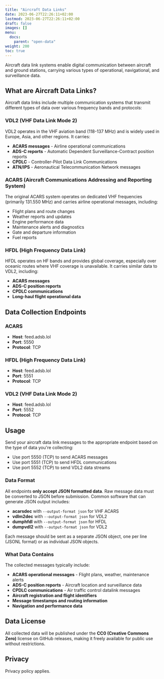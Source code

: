 ```yaml
---
title: "Aircraft Data Links"
date: 2023-06-27T22:26:11+02:00
lastmod: 2023-06-27T22:26:11+02:00
draft: false
images: []
menu:
  docs:
    parent: "open-data"
weight: 200
toc: true
---
```


Aircraft data link systems enable digital communication between aircraft and ground stations, carrying various types of operational, navigational, and surveillance data.

## What are Aircraft Data Links?

Aircraft data links include multiple communication systems that transmit different types of data over various frequency bands and protocols:

### VDL2 (VHF Data Link Mode 2)
VDL2 operates in the VHF aviation band (118-137 MHz) and is widely used in Europe, Asia, and other regions. It carries:
- **ACARS messages** - Airline operational communications
- **ADS-C reports** - Automatic Dependent Surveillance-Contract position reports
- **CPDLC** - Controller-Pilot Data Link Communications
- **ATN/IPS** - Aeronautical Telecommunication Network messages

### ACARS (Aircraft Communications Addressing and Reporting System)
The original ACARS system operates on dedicated VHF frequencies (primarily 131.550 MHz) and carries airline operational messages, including:
- Flight plans and route changes
- Weather reports and updates
- Engine performance data
- Maintenance alerts and diagnostics
- Gate and departure information
- Fuel reports

### HFDL (High Frequency Data Link)
HFDL operates on HF bands and provides global coverage, especially over oceanic routes where VHF coverage is unavailable. It carries similar data to VDL2, including:
- **ACARS messages**
- **ADS-C position reports**
- **CPDLC communications**
- **Long-haul flight operational data**

## Data Collection Endpoints

### ACARS
- **Host**: feed.adsb.lol
- **Port**: 5550
- **Protocol**: TCP

### HFDL (High Frequency Data Link)
- **Host**: feed.adsb.lol
- **Port**: 5551
- **Protocol**: TCP

### VDL2 (VHF Data Link Mode 2)
- **Host**: feed.adsb.lol
- **Port**: 5552
- **Protocol**: TCP


## Usage

Send your aircraft data link messages to the appropriate endpoint based on the type of data you're collecting:

- Use port 5550 (TCP) to send ACARS messages
- Use port 5551 (TCP) to send HFDL communications
- Use port 5552 (TCP) to send VDL2 data streams

### Data Format
All endpoints **only accept JSON formatted data**. Raw message data must be converted to JSON before submission. Common software that can generate JSON output includes:
- **acarsdec** with `--output-format json` for VHF ACARS
- **vdlm2dec** with `--output-format json` for VDL2
- **dumphfdl** with `--output-format json` for HFDL
- **dumpvdl2** with `--output-format json` for VDL2

Each message should be sent as a separate JSON object, one per line (JSONL format) or as individual JSON objects.

### What Data Contains
The collected messages typically include:
- **ACARS operational messages** - Flight plans, weather, maintenance alerts
- **ADS-C position reports** - Aircraft location and surveillance data
- **CPDLC communications** - Air traffic control datalink messages
- **Aircraft registration and flight identifiers**
- **Message timestamps and routing information**
- **Navigation and performance data**

## Data License

All collected data will be published under the **CC0 (Creative Commons Zero)** license on GitHub releases, making it freely available for public use without restrictions.

## Privacy

Privacy policy applies.
